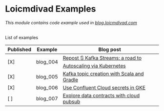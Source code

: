 # Loicmdivad Examples
###### This module contains code example used in [blog.loicmdivad.com](blog.loicmdivad.com)

List of examples

Published | Example  | Blog post 
----------|----------|---------
[X]       | blog_004 | [Repost 🔃 Kafka Streams: a road to Autoscaling via Kubernetes](https://blog.loicmdivad.com/posts/2019/04/repost-kafka-streams-a-road-to-autoscaling-via-kubernetes/)
[X]       | blog_005 | [Kafka topic creation with Scala and Gradle](https://blog.loicmdivad.com/posts/2020/03/kafka-topic-creation-with-scala-and-gradle/)
[X]       | blog_006 | [Use Confluent Cloud secrets in GKE](https://blog.loicmdivad.com/posts/2020/04/use-confluent-cloud-secrets-in-gke/)
[ ]       | blog_007 | [Explore data contracts with cloud pubsub]()


